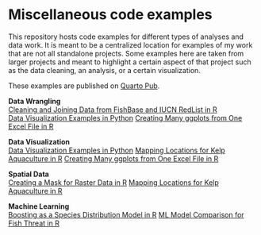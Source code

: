 # Miscellaneous code examples

This repository hosts code examples for different types of analyses and data work. It is meant to be a centralized location for examples of my work that are not all standalone projects. Some examples here are taken from larger projects and meant to highlight a certain aspect of that project such as the data cleaning, an analysis, or a certain visualization.

These examples are published on [Quarto Pub](https://elkewind.quarto.pub/).

**Data Wrangling**<br>
[Cleaning and Joining Data from FishBase and IUCN RedList in R](https://elkewind.quarto.pub/cleaning-and-joining-data-from-fishbase-and-iucn-redlist/)<br>
[Data Visualization Examples in Python](https://elkewind.quarto.pub/data-visualization-examples-in-python/)
[Creating Many ggplots from One Excel File in R](https://elkewind.quarto.pub/creating-many-ggplots-from-one-excel-file-in-r/)

**Data Visualization**<br>
[Data Visualization Examples in Python](https://elkewind.quarto.pub/data-visualization-examples-in-python/)
[Mapping Locations for Kelp Aquaculture in R](https://elkewind.quarto.pub/mapping-locations-for-kelp-aquaculture-in-r/)
[Creating Many ggplots from One Excel File in R](https://elkewind.quarto.pub/creating-many-ggplots-from-one-excel-file-in-r/)

**Spatial Data**<br>
[Creating a Mask for Raster Data in R](https://elkewind.quarto.pub/creating-a-mask-for-raster-data-in-r/)
[Mapping Locations for Kelp Aquaculture in R](https://elkewind.quarto.pub/mapping-locations-for-kelp-aquaculture-in-r/)

**Machine Learning**<br>
[Boosting as a Species Distribution Model in R](https://elkewind.quarto.pub/boosting-as-a-species-distribution-model-in-r/)
[ML Model Comparison for Fish Threat in R](https://elkewind.quarto.pub/ml-model-comparison-for-fish-threat-in-r/)
